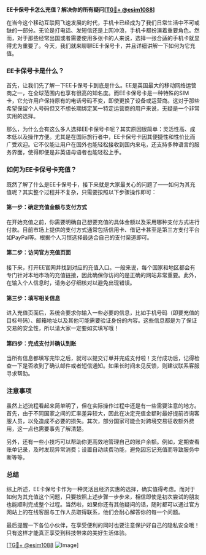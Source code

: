 **EE卡保号卡怎么充值？解决你的所有疑问[[TG💪+ @esim1088](https://t.me/s/esim1088)]**

在当今这个移动互联网飞速发展的时代，手机卡已经成为了我们日常生活中不可或缺的一部分。无论是打电话、发短信还是上网冲浪，手机卡都扮演着重要角色。然而，对于那些经常出国或者需要使用多张卡的人来说，选择一张合适的手机卡就显得尤为重要了。今天，我们就来聊聊EE卡保号卡，并且详细讲解一下如何为它充值。

### EE卡保号卡是什么？

首先，让我们先了解一下EE卡保号卡到底是什么。EE是英国最大的移动网络运营商之一，在全球范围内也享有很高的知名度。而EE卡保号卡是一种特殊的SIM卡，它允许用户保持原有的电话号码不变，即使更换了设备或运营商。这对于那些希望保留个人号码但又不想长期绑定某一特定运营商的用户来说，无疑是一个非常实用的选择。

那么，为什么会有这么多人选择EE卡保号卡呢？其实原因很简单：灵活性高、成本低以及操作方便。尤其是在国际旅行者中，EE卡保号卡因其便捷性和性价比而广受欢迎。它不仅能让用户在国外也能轻松接收到国内来电，还支持多种语言的服务界面，使得即便是非英语母语者也能轻松上手。

### 如何为EE卡保号卡充值？

既然了解了什么是EE卡保号卡，接下来就是大家最关心的问题了——如何为其充值呢？其实整个过程并不复杂，只需要按照以下步骤操作即可：

#### 第一步：确定充值金额与支付方式

在开始充值之前，你需要明确自己想要充值的具体金额以及采用哪种支付方式进行付款。目前市场上提供的支付方式通常包括信用卡、借记卡甚至是第三方支付平台如PayPal等。根据个人习惯选择最适合自己的支付渠道即可。

#### 第二步：访问官方充值页面

接下来，打开EE官网并找到对应的充值入口。一般来说，每个国家和地区都会有专门针对本地市场的充值链接，因此确保你访问的是正确的网站非常重要。此外，在输入个人信息时，请务必仔细核对以避免出现错误。

#### 第三步：填写相关信息

进入充值页面后，系统会要求你输入一些必要的信息，比如手机号码（即要充值的目标号码）、邮箱地址以及其他可能需要验证身份的内容。这些信息都是为了保证交易的安全性，所以请大家一定要如实填写哦！

#### 第四步：完成支付并确认到账

当所有信息都填写完毕之后，就可以提交订单并完成支付啦！支付成功后，记得检查一下是否收到了确认邮件或者短信通知。如果长时间未见反馈，则建议联系客服寻求帮助。

### 注意事项

虽然上述流程看起来简单明了，但在实际操作过程中还是有一些需要注意的地方。首先，由于不同国家之间的汇率差异较大，因此在决定充值金额时最好提前咨询客服人员，以免造成不必要的损失。其次，部分国家可能会对跨境交易征收额外费用，这一点也需要事先了解清楚。

另外，还有一些小技巧可以帮助你更高效地管理自己的账户余额。例如，定期查看账单记录，及时发现异常消费；设置自动续费功能，避免因忘记充值而导致服务中断等等。

### 总结

综上所述，EE卡保号卡作为一种灵活且经济实惠的选择，确实值得考虑。而对于如何为其充值这个问题，只要按照上述步骤一步步来，相信即使是初次尝试的朋友也能顺利完成整个过程。当然啦，如果你还有其他疑问的话，随时都可以通过官方网站上的在线客服与工作人员取得联系，他们会耐心解答你的每一个问题。

最后提醒一下各位小伙伴，在享受便利的同时也要注意保护好自己的隐私安全哦！只有这样才能真正享受到科技带来的美好生活体验。

[[TG💪+ @esim1088](https://t.me/s/esim1088) ![Image](https://i.postimg.cc/4NQfJmqS/Snipaste-2025-05-13-00-14-12.png)]